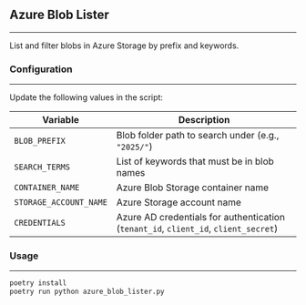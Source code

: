## Azure Blob Lister

---

List and filter blobs in Azure Storage by prefix and keywords.


### Configuration

---

Update the following values in the script:

| Variable               | Description                                                                         |
|------------------------|-------------------------------------------------------------------------------------|
| `BLOB_PREFIX`          | Blob folder path to search under (e.g., `"2025/"`)                                  |
| `SEARCH_TERMS`         | List of keywords that must be in blob names                                         |
| `CONTAINER_NAME`       | Azure Blob Storage container name                                                   |
| `STORAGE_ACCOUNT_NAME` | Azure Storage account name                                                          |
| `CREDENTIALS`          | Azure AD credentials for authentication (`tenant_id`, `client_id`, `client_secret`) |

### Usage
 
---

```bash
poetry install
poetry run python azure_blob_lister.py
```
